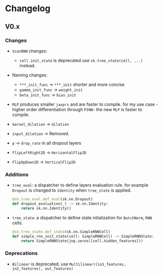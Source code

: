 # Changelog

## V0.x

### Changes

- `ScanRNN` changes:

  - `cell.init_state` is deprecated use `sk.tree_state(cell, ...)` instead.

- Naming changes:
  - `***_init_func` -> `***_init` shorter and more concise
  - `gamma_init_func` -> `weight_init`
  - `beta_init_func` -> `bias_init`
- `MLP` produces smaller `jaxprs` and are faster to compile. for my use case -higher order differentiation through `PINN`- the new `MLP` is faster to compile.
- `kernel_dilation` -> `dilation`
- `input_dilation` -> Removed.
- `p` -> `drop_rate` in all dropout layers
- `FlipLeftRight2D` -> `HorizontalFlip2D`
- `FlipUpDown2D` -> `VerticalFlip2D`

### Additions

- `tree_eval`: a dispatcher to define layers evaluation rule. for example `Dropout` is changed to `Identity` when `tree_state` is applied.

  ```python
  @sk.tree_eval.def_eval(sk.nn.Dropout)
  def dropout_evaluation(_) -> sk.nn.Identity:
      return sk.nn.Identity()
  ```

- `tree_state`: a dispatcher to define state intialization for `BatchNorm`, `RNN` cells.

  ```python
  @sk.tree_state.def_state(sk.nn.SimpleRNNCell)
  def simple_rnn_init_state(cell: SimpleRNNCell) -> SimpleRNNState:
      return SimpleRNNState(jnp.zeros([cell.hidden_features]))
  ```

### Deprecations

- `Bilinear` is deprecated, use `Multilinear((in1_features, in2_features), out_features)`
